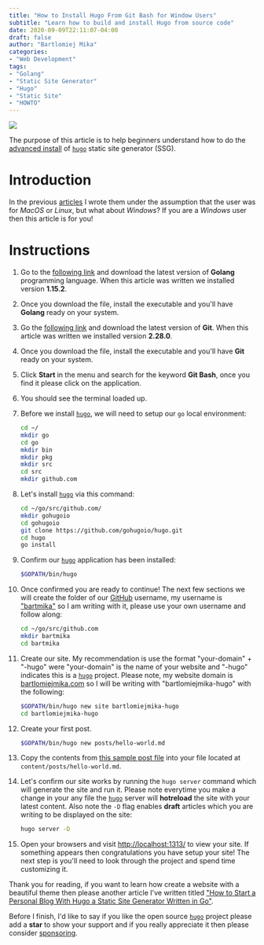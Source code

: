 ```yaml
---
title: "How to Install Hugo From Git Bash for Window Users"
subtitle: "Learn how to build and install Hugo from source code"
date: 2020-09-09T22:11:07-04:00
draft: false
author: "Bartlomiej Mika"
categories:
- "Web Development"
tags:
- "Golang"
- "Static Site Generator"
- "Hugo"
- "Static Site"
- "HOWTO"
---
```


![](/img/2020/09/07-hugo-banner.jpeg)

The purpose of this article is to help beginners understand how to do the [advanced install](https://github.com/gohugoio/hugo#build-and-install-the-binaries-from-source-advanced-install) of [``hugo``](https://github.com/gohugoio/hugo) static site generator (SSG).

<!--more-->
# Introduction

In the previous [articles](/posts/2020/how-to-start-a-personal-blog-with-hugo-a-static-site-generator-written-in-go-part-1/) I wrote them under the assumption that the user was for *MacOS* or *Linux*, but what about *Windows*? If you are a *Windows* user then this article is for you!

# Instructions

1. Go to the [following link](https://golang.org/dl/) and download the latest version of **Golang** programming language. When this article was written we installed version **1.15.2**.

2. Once you download the file, install the executable and you'll have **Golang** ready on your system.

3. Go the [following link](https://git-scm.com/downloads) and download the latest version of **Git**. When this article was written we installed version **2.28.0**.

4. Once you download the file, install the executable and you'll have **Git** ready on your system.

5. Click **Start** in the menu and search for the keyword **Git Bash**, once you find it please click on the application.

6. You should see the terminal loaded up.

7. Before we install [``hugo``](https://github.com/gohugoio/hugo), we will need to setup our ``go`` local environment:

    ```bash
    cd ~/
    mkdir go
    cd go
    mkdir bin
    mkdir pkg
    mkdir src
    cd src
    mkdir github.com
    ```

8. Let's install [``hugo``](https://github.com/gohugoio/hugo) via this command:

    ```bash
    cd ~/go/src/github.com/
    mkdir gohugoio
    cd gohugoio
    git clone https://github.com/gohugoio/hugo.git
    cd hugo
    go install
    ```

9. Confirm our [``hugo``](https://github.com/gohugoio/hugo) application has been installed:

    ```bash
    $GOPATH/bin/hugo
    ```

10. Once confirmed you are ready to continue! The next few sections we will create the folder of our [GitHub](https://github.com) username, my username is ["bartmika"](https://github.com/bartmika) so I am writing with it, please use your own username and follow along:

    ```bash
    cd ~/go/src/github.com
    mkdir bartmika
    cd bartmika
    ```

11. Create our site. My recommendation is use the format "your-domain" + "-hugo" were "your-domain" is the name of your website and "-hugo" indicates this is a [``hugo``](https://github.com/gohugoio/hugo) project. Please note, my website domain is [bartlomiejmika.com](https://bartlomiejmika.com) so I will be writing with "bartlomiejmika-hugo" with the following:

    ```bash
    $GOPATH/bin/hugo new site bartlomiejmika-hugo
    cd bartlomiejmika-hugo
    ```

12. Create your first post.

    ```bash
    $GOPATH/bin/hugo new posts/hello-world.md
    ```

13. Copy the contents from [this sample post file](https://raw.githubusercontent.com/halogenica/beautifulhugo/master/exampleSite/content/post/2015-01-04-first-post.md) into your file located at ``content/posts/hello-world.md``.


14. Let's confirm our site works by running the ``hugo server`` command which will generate the site and run it. Please note everytime you make a change in your any file the [``hugo``](https://github.com/gohugoio/hugo) server will **hotreload** the site with your latest content. Also note the ``-D`` flag enables **draft** articles which you are writing to be displayed on the site:

      ```bash
      hugo server -D
      ```

15. Open your browsers and visit [http://localhost:1313/](http://localhost:1313/) to view your site. If something appears then congratulations you have setup your site! The next step is you'll need to look through the project and spend time customizing it.

Thank you for reading, if you want to learn how create a website with a beautiful theme then please another article I've written titled ["How to Start a Personal Blog With Hugo a Static Site Generator Written in Go"](/posts/2020/how-to-start-a-personal-blog-with-hugo-a-static-site-generator-written-in-go-part-1/).

Before I finish, I'd like to say if you like the open source [``hugo``](https://github.com/gohugoio/hugo) project please add a **star** to show your support and if you really appreciate it then please consider [sponsoring](https://github.com/sponsors/bep).
